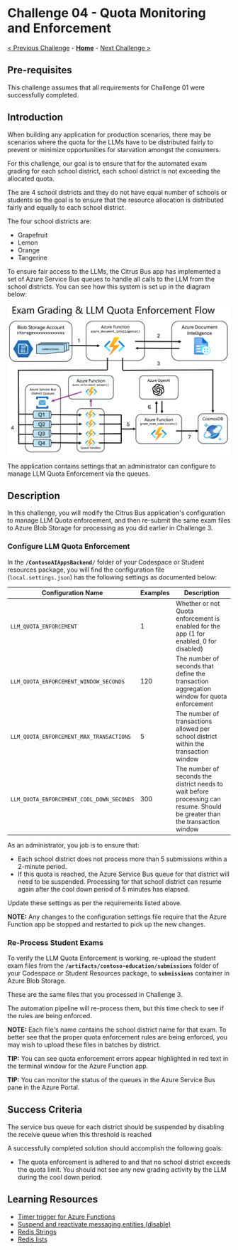 # Challenge 04 - Quota Monitoring and Enforcement

[< Previous Challenge](./Challenge-03.md) - **[Home](../README.md)** - [Next Challenge >](./Challenge-05.md)

## Pre-requisites

This challenge assumes that all requirements for Challenge 01 were successfully completed.

## Introduction

When building any application for production scenarios, there may be scenarios where the quota for the LLMs have to be distributed fairly to prevent or minimize opportunities for starvation amongst the consumers.

For this challenge, our goal is to ensure that for the automated exam grading for each school district, each school district is not exceeding the allocated quota.

The are 4 school districts and they do not have equal number of schools or students so the goal is to ensure that the resource allocation is distributed fairly and equally to each school district.

The four school districts are:
- Grapefruit
- Lemon
- Orange
- Tangerine

To ensure fair access to the LLMs, the Citrus Bus app has implemented a set of Azure Service Bus queues to handle all calls to the LLM from the school districts.  You can see how this system is set up in the diagram below:

![Exam grading & LLM Quota Enforcement Flow](../images/c4-exam-grading-flow.png)

The application contains settings that an administrator can configure to manage LLM Quota Enforcement via the queues.  

## Description

In this challenge, you will modify the Citrus Bus application's configuration to manage LLM Quota enforcement, and then re-submit the same exam files to Azure Blob Storage for processing as you did earlier in Challenge 3.

### Configure LLM Quota Enforcement

In the **`/ContosoAIAppsBackend/`** folder of your Codespace or Student resources package, you will find the configuration file (`local.settings.json`) has the following settings as documented below:

| Configuration Name | Examples| Description|
|--------------|-----------|------------|
| `LLM_QUOTA_ENFORCEMENT` | 1     | Whether or not Quota enforcement is enabled for the app (1 for enabled, 0 for disabled)        |
| `LLM_QUOTA_ENFORCEMENT_WINDOW_SECONDS`      | 120  | The number of seconds that define the transaction aggregation window for quota enforcement       |
| `LLM_QUOTA_ENFORCEMENT_MAX_TRANSACTIONS`      | 5  | The number of transactions allowed per school district within the transaction window       |
| `LLM_QUOTA_ENFORCEMENT_COOL_DOWN_SECONDS`      | 300  | The number of seconds the district needs to wait before processing can resume. Should be greater than the transaction window       |

As an administrator, you job is to ensure that:
- Each school district does not process more than 5 submissions within a 2-minute period. 
- If this quota is reached, the Azure Service Bus queue for that district will need to be suspended. Processing for that school district can resume again after the cool down period of 5 minutes has elapsed.

Update these settings as per the requirements listed above.

**NOTE:** Any changes to the configuration settings file require that the Azure Function app be stopped and restarted to pick up the new changes.

### Re-Process Student Exams

To verify the LLM Quota Enforcement is working, re-upload the student exam files from the **`/artifacts/contoso-education/submissions`** folder of your Codespace or Student Resources package, to **`submissions`** container in Azure Blob Storage.

These are the same files that you processed in Challenge 3.

The automation pipeline will re-process them, but this time check to see if the rules are being enforced.

**NOTE:** Each file's name contains the school district name for that exam. To better see that the proper quota enforcement rules are being enforced, you may wish to upload these files in batches by district.

**TIP:** You can see quota enforcement errors appear highlighted in red text in the terminal window for the Azure Function app.

**TIP:** You can monitor the status of the queues in the Azure Service Bus pane in the Azure Portal.

## Success Criteria

The service bus queue for each district should be suspended by disabling the receive queue when this threshold is reached

A successfully completed solution should accomplish the following goals:

- The quota enforcement is adhered to and that no school district exceeds the quota limit. You should not see any new grading activity by the LLM during the cool down period.



## Learning Resources

- [Timer trigger for Azure Functions](https://learn.microsoft.com/en-us/azure/azure-functions/functions-bindings-timer)
- [Suspend and reactivate messaging entities (disable)](https://learn.microsoft.com/en-us/azure/service-bus-messaging/entity-suspend#suspension-states)
- [Redis Strings](https://redis.io/docs/data-types/strings/)
- [Redis lists](https://redis.io/docs/data-types/lists/)
